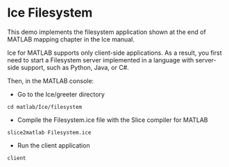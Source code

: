# Ice Filesystem

This demo implements the filesystem application shown at the end of MATLAB mapping chapter in the Ice manual.

Ice for MATLAB supports only client-side applications. As a result, you first need to start a Filesystem server
implemented in a language with server-side support, such as Python, Java, or C#.

Then, in the MATLAB console:

- Go to the Ice/greeter directory

```shell
cd matlab/Ice/filesystem
```

- Compile the Filesystem.ice file with the Slice compiler for MATLAB

```shell
slice2matlab Filesystem.ice
```

- Run the client application

```shell
client
```
